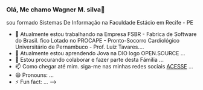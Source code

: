 ### Olá, Me chamo Wagner M. silva👋
sou formado Sistemas De Informação na Faculdade Estácio em Recife - PE
- 🔭 Atualmente estou trabalhando na Empresa FSBR - Fabrica de Software do Brasil. fico Lotado no PROCAPE - Pronto-Socorro Cardiológico Universitário de Pernambuco - Prof. Luiz Tavares....
- 🌱 Atualmente estou aprendendo Jova na DIO logo OPEN.SOURCE ...
- 👯 Estou procurando colaborar e fazer parte desta Fámilia ...
- 📫 Como chegar até mim. siga-me nas minhas redes sociais   <a href="https://www.instagram.com/wagnermartins_s/" target="_blank">ACESSE</a> ...
- 😄 Pronouns: ...
- ⚡ Fun fact: ...
-->
